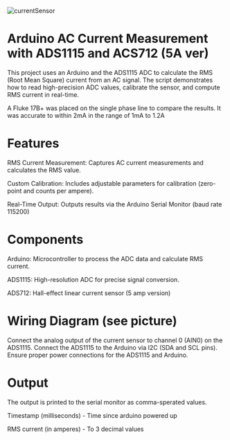 ![currentSensor](https://github.com/user-attachments/assets/5c241b1c-ebe2-499f-a19f-a1f04cfac854)


# Arduino AC Current Measurement with ADS1115 and ACS712 (5A ver)
This project uses an Arduino and the ADS1115 ADC to calculate the RMS (Root Mean Square) current from an AC signal. The script demonstrates how to read high-precision ADC values, calibrate the sensor, and compute RMS current in real-time.

A Fluke 17B+ was placed on the single phase line to compare the results. It was accurate to within 2mA in the range of 1mA to 1.2A

# Features
RMS Current Measurement: Captures AC current measurements and calculates the RMS value.

Custom Calibration: Includes adjustable parameters for calibration (zero-point and counts per ampere).

Real-Time Output: Outputs results via the Arduino Serial Monitor (baud rate 115200)

# Components
Arduino: Microcontroller to process the ADC data and calculate RMS current.

ADS1115: High-resolution ADC for precise signal conversion.

ADS712: Hall-effect linear current sensor (5 amp version)

# Wiring Diagram (see picture)
Connect the analog output of the current sensor to channel 0 (AIN0) on the ADS1115.
Connect the ADS1115 to the Arduino via I2C (SDA and SCL pins).
Ensure proper power connections for the ADS1115 and Arduino.

# Output
The output is printed to the serial monitor as comma-sperated values.

Timestamp (milliseconds) - Time since arduino powered up

RMS current (in amperes) - To 3 decimal values



